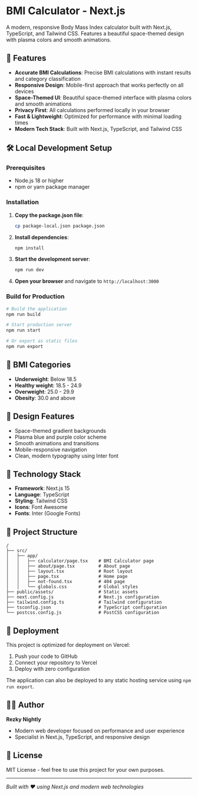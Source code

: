 # BMI Calculator - Next.js

A modern, responsive Body Mass Index calculator built with Next.js, TypeScript, and Tailwind CSS. Features a beautiful space-themed design with plasma colors and smooth animations.

## 🚀 Features

- **Accurate BMI Calculations**: Precise BMI calculations with instant results and category classification
- **Responsive Design**: Mobile-first approach that works perfectly on all devices
- **Space-Themed UI**: Beautiful space-themed interface with plasma colors and smooth animations
- **Privacy First**: All calculations performed locally in your browser
- **Fast & Lightweight**: Optimized for performance with minimal loading times
- **Modern Tech Stack**: Built with Next.js, TypeScript, and Tailwind CSS

## 🛠️ Local Development Setup

### Prerequisites
- Node.js 18 or higher
- npm or yarn package manager

### Installation

1. **Copy the package.json file**:
   ```bash
   cp package-local.json package.json
   ```

2. **Install dependencies**:
   ```bash
   npm install
   ```

3. **Start the development server**:
   ```bash
   npm run dev
   ```

4. **Open your browser** and navigate to `http://localhost:3000`

### Build for Production

```bash
# Build the application
npm run build

# Start production server
npm run start

# Or export as static files
npm run export
```

## 📱 BMI Categories

- **Underweight**: Below 18.5
- **Healthy weight**: 18.5 - 24.9
- **Overweight**: 25.0 - 29.9
- **Obesity**: 30.0 and above

## 🎨 Design Features

- Space-themed gradient backgrounds
- Plasma blue and purple color scheme
- Smooth animations and transitions
- Mobile-responsive navigation
- Clean, modern typography using Inter font

## 🔧 Technology Stack

- **Framework**: Next.js 15
- **Language**: TypeScript
- **Styling**: Tailwind CSS
- **Icons**: Font Awesome
- **Fonts**: Inter (Google Fonts)

## 📁 Project Structure

```
/
├── src/
│   ├── app/
│   │   ├── calculator/page.tsx    # BMI Calculator page
│   │   ├── about/page.tsx         # About page
│   │   ├── layout.tsx             # Root layout
│   │   ├── page.tsx               # Home page
│   │   ├── not-found.tsx          # 404 page
│   │   └── globals.css            # Global styles
├── public/assets/                 # Static assets
├── next.config.js                 # Next.js configuration
├── tailwind.config.ts             # Tailwind configuration
├── tsconfig.json                  # TypeScript configuration
└── postcss.config.js              # PostCSS configuration
```

## 🚀 Deployment

This project is optimized for deployment on Vercel:

1. Push your code to GitHub
2. Connect your repository to Vercel
3. Deploy with zero configuration

The application can also be deployed to any static hosting service using `npm run export`.

## 👨‍💻 Author

**Rezky Nightly**
- Modern web developer focused on performance and user experience
- Specialist in Next.js, TypeScript, and responsive design

## 📄 License

MIT License - feel free to use this project for your own purposes.

---

*Built with ❤️ using Next.js and modern web technologies*